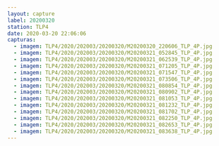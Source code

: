 ```yaml
---
layout: capture
label: 20200320
station: TLP4
date: 2020-03-20 22:06:06
capturas:
  - imagem: TLP4/2020/202003/20200320/M20200320_220606_TLP_4P.jpg
  - imagem: TLP4/2020/202003/20200320/M20200321_052845_TLP_4P.jpg
  - imagem: TLP4/2020/202003/20200320/M20200321_062539_TLP_4P.jpg
  - imagem: TLP4/2020/202003/20200320/M20200321_071205_TLP_4P.jpg
  - imagem: TLP4/2020/202003/20200320/M20200321_071547_TLP_4P.jpg
  - imagem: TLP4/2020/202003/20200320/M20200321_073506_TLP_4P.jpg
  - imagem: TLP4/2020/202003/20200320/M20200321_080854_TLP_4P.jpg
  - imagem: TLP4/2020/202003/20200320/M20200321_080902_TLP_4P.jpg
  - imagem: TLP4/2020/202003/20200320/M20200321_081053_TLP_4P.jpg
  - imagem: TLP4/2020/202003/20200320/M20200321_081232_TLP_4P.jpg
  - imagem: TLP4/2020/202003/20200320/M20200321_081702_TLP_4P.jpg
  - imagem: TLP4/2020/202003/20200320/M20200321_082250_TLP_4P.jpg
  - imagem: TLP4/2020/202003/20200320/M20200321_082653_TLP_4P.jpg
  - imagem: TLP4/2020/202003/20200320/M20200321_083638_TLP_4P.jpg
---
```

